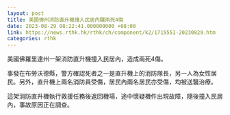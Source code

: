 ```yaml
---
layout: post
title: 美國佛州消防直升機撞入民居內釀兩死4傷
date: 2023-08-29 08:22:41.000000000 +08:00
link: https://news.rthk.hk/rthk/ch/component/k2/1715551-20230829.htm
categories: rthk
---
```


美國佛羅里達州一架消防直升機撞入民居內，造成兩死4傷。

事發在布勞沃德縣，警方確認死者之一是直升機上的消防隊長，另一人為女性居民。另外，直升機上兩名消防員受傷，居民內兩名居民亦受傷，均被送醫治療。

這架消防直升機執行救援任務後返回機場，途中懷疑機件出現故障，隨後撞入民居內，事故原因正在調查。
